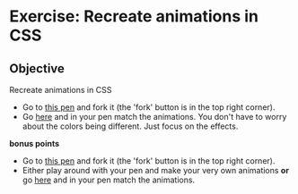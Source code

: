 # Exercise: Recreate animations in CSS

## Objective
Recreate animations in CSS

- Go to [this pen](https://codepen.io/Chelsea-Dover/pen/rzOyaY?editors=1100) and fork it (the 'fork' button is in the top right corner).
- Go [here](https://codepen.io/Chelsea-Dover/pen/ygNwej) and in your pen match the animations. You don't have to worry about the colors being different. Just focus on the effects.

**bonus points**

- Go to [this pen](https://codepen.io/Chelsea-Dover/pen/EmOGep) and fork it (the 'fork' button is in the top right corner).
- Either play around with your pen and make your very own animations **or** go [here](https://codepen.io/Chelsea-Dover/pen/EmOGep?editors=1100) and in your pen match the animations.
